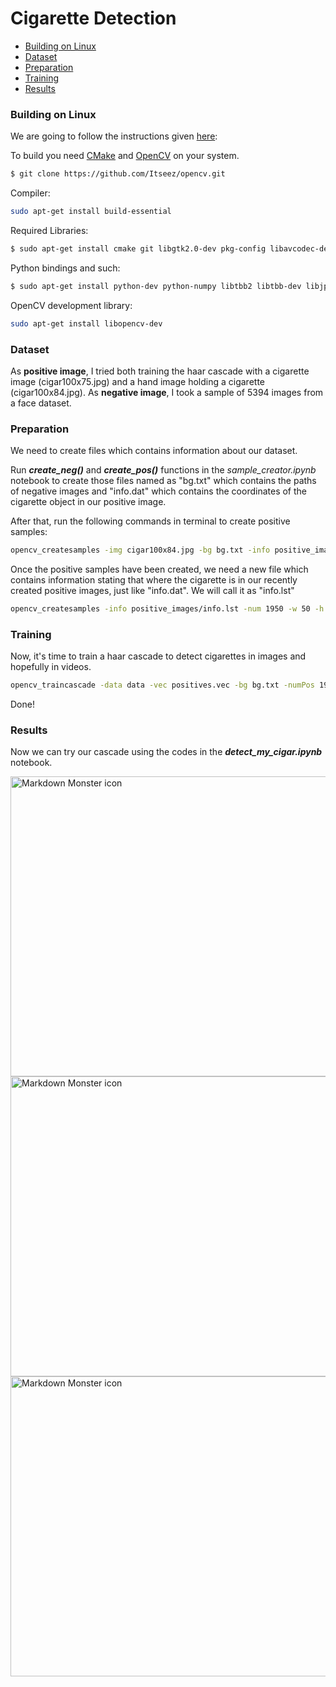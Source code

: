 # Cigarette Detection

<!-- TOC -->

- [Building on Linux](#building-on-linux)
- [Dataset](#dataset)
- [Preparation](#preparation)
- [Training](#training)
- [Results](#results)

<!-- /TOC -->

### Building on Linux
We are going to follow the instructions given [here](https://pythonprogramming.net/haar-cascade-object-detection-python-opencv-tutorial/):

To build you need [CMake](http://www.cmake.org/) and [OpenCV](http://opencv.org/) on your system.
```bash
$ git clone https://github.com/Itseez/opencv.git
```
Compiler: 
```bash
sudo apt-get install build-essential
```
Required Libraries:
```bash
$ sudo apt-get install cmake git libgtk2.0-dev pkg-config libavcodec-dev libavformat-dev libswscale-dev
```
Python bindings and such: 
```bash
$ sudo apt-get install python-dev python-numpy libtbb2 libtbb-dev libjpeg-dev libpng-dev libtiff-dev libjasper-dev libdc1394-22-dev
```
OpenCV development library:
```bash
sudo apt-get install libopencv-dev
```

### Dataset
As **positive image**, I tried both training the haar cascade with a cigarette image (cigar100x75.jpg) and a hand image holding a cigarette (cigar100x84.jpg).
As **negative image**, I took a sample of 5394 images from a face dataset.

### Preparation
We need to create files which contains information about our dataset. 

Run ***create_neg()*** and ***create_pos()*** functions in the *sample_creator.ipynb* notebook to create those files named as "bg.txt" which contains the paths of negative images and "info.dat" which contains the coordinates of the cigarette object in our positive image.

After that, run the following commands in terminal to create positive samples:
```bash
opencv_createsamples -img cigar100x84.jpg -bg bg.txt -info positive_images/info.lst -pngout positive_images -maxxangle 0.5 -maxyangle 0.5 -maxzangle 0.5 -num 1950
```
Once the positive samples have been created, we need a new file which contains information stating that where the cigarette is in our recently created positive images, just like "info.dat". We will call it as "info.lst"
```bash
opencv_createsamples -info positive_images/info.lst -num 1950 -w 50 -h 40 -vec positives.vec
```

### Training
Now, it's time to train a haar cascade to detect cigarettes in images and hopefully in videos.
```bash
opencv_traincascade -data data -vec positives.vec -bg bg.txt -numPos 1900 -numNeg 950 -numStages 6 -w 50 -h 40 
```
Done!

### Results
Now we can try our cascade using the codes in the ***detect_my_cigar.ipynb*** notebook.

<img src="https://user-images.githubusercontent.com/36932448/67939156-01081b80-fbe2-11e9-9cbf-91e728a518af.jpeg"
     alt="Markdown Monster icon" 
     width=720; height=480/>
<img src="https://user-images.githubusercontent.com/36932448/67939157-01081b80-fbe2-11e9-87d7-db891561edf8.jpeg"
     alt="Markdown Monster icon" 
     width=720; height=480/>
<img src="https://user-images.githubusercontent.com/36932448/67939159-01a0b200-fbe2-11e9-9099-53e60057db76.jpeg"
     alt="Markdown Monster icon" 
     width=720; height=480/>
